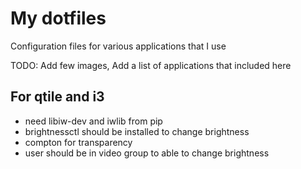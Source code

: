# My dotfiles
Configuration files for various applications that I use

TODO: Add few images, 
      Add a list of applications that included here

## For qtile and i3 
- need libiw-dev and iwlib from pip
- brightnessctl should be installed to change brightness
- compton for transparency
- user should be in video group to able to change brightness

